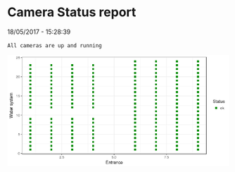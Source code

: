 Camera Status report
================
18/05/2017 - 15:28:39

    All cameras are up and running

![](camreport_files/figure-markdown_github/unnamed-chunk-2-1.png)

